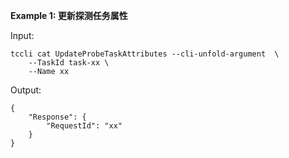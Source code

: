 **Example 1: 更新探测任务属性**



Input: 

```
tccli cat UpdateProbeTaskAttributes --cli-unfold-argument  \
    --TaskId task-xx \
    --Name xx
```

Output: 
```
{
    "Response": {
        "RequestId": "xx"
    }
}
```

